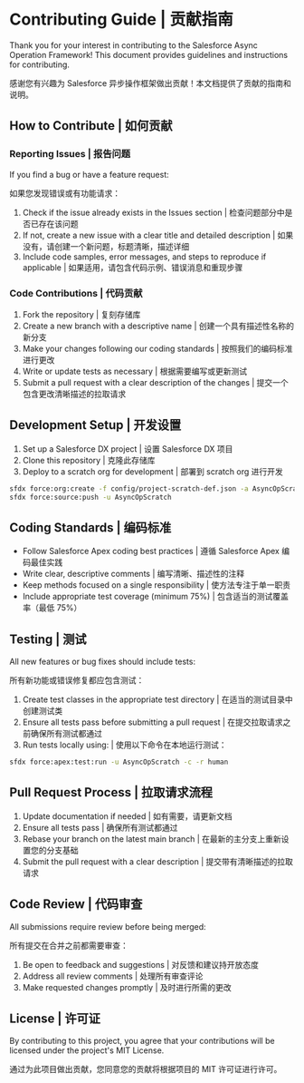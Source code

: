 # Contributing Guide | 贡献指南

Thank you for your interest in contributing to the Salesforce Async Operation Framework! This document provides guidelines and instructions for contributing.

感谢您有兴趣为 Salesforce 异步操作框架做出贡献！本文档提供了贡献的指南和说明。

## How to Contribute | 如何贡献

### Reporting Issues | 报告问题

If you find a bug or have a feature request:

如果您发现错误或有功能请求：

1. Check if the issue already exists in the Issues section | 检查问题部分中是否已存在该问题
2. If not, create a new issue with a clear title and detailed description | 如果没有，请创建一个新问题，标题清晰，描述详细
3. Include code samples, error messages, and steps to reproduce if applicable | 如果适用，请包含代码示例、错误消息和重现步骤

### Code Contributions | 代码贡献

1. Fork the repository | 复刻存储库
2. Create a new branch with a descriptive name | 创建一个具有描述性名称的新分支
3. Make your changes following our coding standards | 按照我们的编码标准进行更改
4. Write or update tests as necessary | 根据需要编写或更新测试
5. Submit a pull request with a clear description of the changes | 提交一个包含更改清晰描述的拉取请求

## Development Setup | 开发设置

1. Set up a Salesforce DX project | 设置 Salesforce DX 项目
2. Clone this repository | 克隆此存储库
3. Deploy to a scratch org for development | 部署到 scratch org 进行开发

```bash
sfdx force:org:create -f config/project-scratch-def.json -a AsyncOpScratch
sfdx force:source:push -u AsyncOpScratch
```

## Coding Standards | 编码标准

- Follow Salesforce Apex coding best practices | 遵循 Salesforce Apex 编码最佳实践
- Write clear, descriptive comments | 编写清晰、描述性的注释
- Keep methods focused on a single responsibility | 使方法专注于单一职责
- Include appropriate test coverage (minimum 75%) | 包含适当的测试覆盖率（最低 75%）

## Testing | 测试

All new features or bug fixes should include tests:

所有新功能或错误修复都应包含测试：

1. Create test classes in the appropriate test directory | 在适当的测试目录中创建测试类
2. Ensure all tests pass before submitting a pull request | 在提交拉取请求之前确保所有测试都通过
3. Run tests locally using: | 使用以下命令在本地运行测试：

```bash
sfdx force:apex:test:run -u AsyncOpScratch -c -r human
```

## Pull Request Process | 拉取请求流程

1. Update documentation if needed | 如有需要，请更新文档
2. Ensure all tests pass | 确保所有测试都通过
3. Rebase your branch on the latest main branch | 在最新的主分支上重新设置您的分支基础
4. Submit the pull request with a clear description | 提交带有清晰描述的拉取请求

## Code Review | 代码审查

All submissions require review before being merged:

所有提交在合并之前都需要审查：

1. Be open to feedback and suggestions | 对反馈和建议持开放态度
2. Address all review comments | 处理所有审查评论
3. Make requested changes promptly | 及时进行所需的更改

## License | 许可证

By contributing to this project, you agree that your contributions will be licensed under the project's MIT License.

通过为此项目做出贡献，您同意您的贡献将根据项目的 MIT 许可证进行许可。 